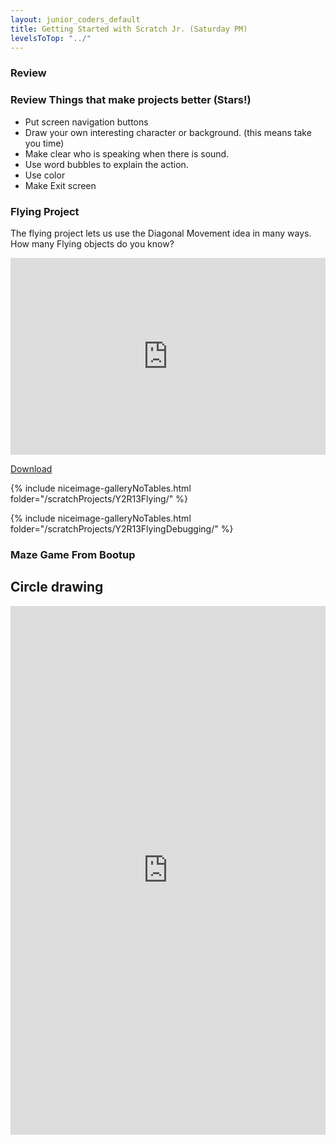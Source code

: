 ```yaml
---
layout: junior_coders_default
title: Getting Started with Scratch Jr. (Saturday PM)
levelsToTop: "../"
---
```



### Review 


### Review Things that make projects better (Stars!)

* Put screen navigation buttons
* Draw your own interesting character or background. (this means take you time)
* Make clear who is speaking when there is sound. 
* Use word bubbles to explain the action.
* Use color
* Make Exit screen


### Flying Project 

The flying project lets us use the Diagonal Movement idea in many ways. How many Flying objects do you know?

<iframe width="100%" height="315" src="https://www.youtube.com/embed/YQ62p8WQVS8" frameborder="0" allow="accelerometer; autoplay; encrypted-media; gyroscope; picture-in-picture" allowfullscreen></iframe>

[Download](./scratchProjects/Y2R13Flying.sjr)

{% include niceimage-galleryNoTables.html folder="/scratchProjects/Y2R13Flying/" %}

{% include niceimage-galleryNoTables.html folder="/scratchProjects/Y2R13FlyingDebugging/" %}


### Maze Game From Bootup



## Circle drawing

<iframe src="https://www.facebook.com/plugins/video.php?href=https%3A%2F%2Fwww.facebook.com%2F5Minute.Crafts.KIDS%2Fvideos%2F444561733062682%2F&show_text=1&width=476" width="100%" height="846px" style="border:12px solid darkblue; border:2px solid var(--ourdarkblue); overflow:hidden" scrolling="no" frameborder="0" allowTransparency="true" allow="encrypted-media" allowFullScreen="true"></iframe>


